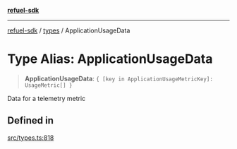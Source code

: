 [**refuel-sdk**](../../README.md)

***

[refuel-sdk](../../modules.md) / [types](../README.md) / ApplicationUsageData

# Type Alias: ApplicationUsageData

> **ApplicationUsageData**: `{ [key in ApplicationUsageMetricKey]: UsageMetric[] }`

Data for a telemetry metric

## Defined in

[src/types.ts:818](https://github.com/refuel-ai/refuel-sdk/blob/7a0f1a61ebc96b440ae457740bef10a1f55424fa/src/types.ts#L818)
